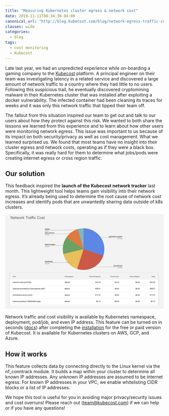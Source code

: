 ```yaml
---
title: "Measuring Kubernetes cluster egress & network cost"
date: 2019-11-11T08:34:30-04:00
canonical_url: "http://blog.kubecost.com/blog/network-egress-traffic-costs/"
classes: wide
categories:
  - blog
tags:
  - cost monitoring
  - Kubecost
---
```


Late last year, we had an unpredicted experience while on-boarding a gaming company to the [Kubecost](http://kubecost.com) platform. 
A principal engineer on their team was investigating latency in a related service and discovered a large amount of network traffic to a country where they had little to no users. 
Following this suspicious trail, he eventually discovered cryptomining malware in their Kubernetes cluster that was installed after exploiting a docker vulnerability. 
The infected container had been cleaning its traces for weeks and it was only this network traffic that tipped their team off.

The fallout from this situation inspired our team to get out and talk to our users about how they protect against this risk. 
We wanted to both share the lessons we learned from this experience and to learn about how other users were monitoring network egress.
This issue was important to us because of its impact on both security/privacy as well as cost management. 
What we learned surprised us. 
We found that most teams have no insight into their cluster egress and network costs, operating as if they were a black box.
Specifically, it was really hard for them to determine what jobs/pods were creating internet egress or cross region traffic. 

## Our solution

This feedback inspired the **launch of the Kubecost network tracker** last month. 
This lightweight tool helps teams gain visibility into their network egress. 
It’s already being used to determine the root cause of network cost increases and identify pods that are unwantedly sharing data outside of k8s clusters.

![network cost allocation](/assets/images/network-cost-allocation.png)

Network traffic and cost visibility is available by Kubernetes namespace, deployment, pod/job, and even IP address. 
This feature can be turned on in seconds ([docs](http://docs.kubecost.com/network-allocation)) after 
completing the [installation](http://kubecost.com/install) for the free or paid version of Kubecost. It is available for Kubernetes clusters on AWS, GCP, and Azure. 

## How it works

This feature collects data by connecting directly to the Linux kernel via the nf_conntrack module. It builds a map within your cluster to determine all known IP addresses. Any unknown IP addresses are assumed to be internet egress. For known IP addresses in your VPC, we enable whitelisting CIDR blocks or a list of IP addresses. 


We hope this tool is useful for you in avoiding major privacy/security issues and cost overruns! Please reach out (team@kubecost.com) if we can help or if you have any questions!
